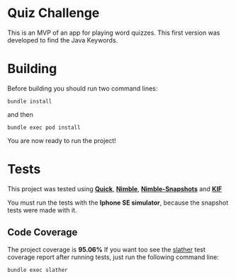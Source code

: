 # Quiz Challenge

This is an MVP of an app for playing word quizzes. This first version was developed to find the Java Keywords.


# Building

Before building you should run two command lines:

    bundle install
   and then
	
	bundle exec pod install

You are now ready to run the project!

# Tests

This project was tested using **[Quick](https://github.com/Quick/Quick)**, **[Nimble](https://github.com/Quick/Nimble)**, **[Nimble-Snapshots](https://github.com/ashfurrow/Nimble-Snapshots)** and  **[KIF](https://github.com/kif-framework/KIF)**

You must run the tests with the **Iphone SE simulator**, because the snapshot tests were made with it.

## Code Coverage

The project coverage is **95.06%**
If you want too see the [slather](https://github.com/SlatherOrg/slather) test coverage report after running tests, just run the following command line:

    bundle exec slather
